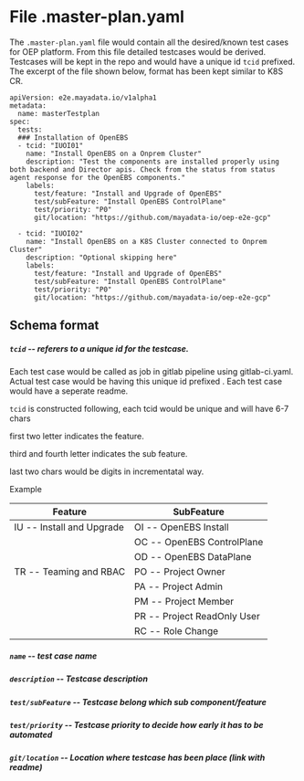 # File .master-plan.yaml

The `.master-plan.yaml` file would contain all the desired/known test cases for OEP platform.  From this file detailed testcases would be derived. Testcases will be kept in the repo and would have a unique id `tcid` prefixed.  The excerpt of the file shown below, format has been kept similar to K8S CR.


```kind: MasterPlan
apiVersion: e2e.mayadata.io/v1alpha1
metadata:
  name: masterTestplan
spec:
  tests:
  ### Installation of OpenEBS
  - tcid: "IUOI01"
    name: "Install OpenEBS on a Onprem Cluster"
    description: "Test the components are installed properly using both backend and Director apis. Check from the status from status agent response for the OpenEBS components."
    labels:
      test/feature: "Install and Upgrade of OpenEBS"
      test/subFeature: "Install OpenEBS ControlPlane"
      test/priority: "P0"
      git/location: "https://github.com/mayadata-io/oep-e2e-gcp"

  - tcid: "IUOI02"
    name: "Install OpenEBS on a K8S Cluster connected to Onprem Cluster"
    description: "Optional skipping here"
    labels:
      test/feature: "Install and Upgrade of OpenEBS"
      test/subFeature: "Install OpenEBS ControlPlane"
      test/priority: "P0"
      git/location: "https://github.com/mayadata-io/oep-e2e-gcp"
```




## Schema format

##### `tcid` -- referers to a unique id for the testcase. 

Each test case would be called as job in gitlab pipeline using  gitlab-ci.yaml. Actual test case would be having this unique id prefixed . Each test case would have a seperate readme.

`tcid` is constructed following, each tcid would be unique and will have 6-7 chars

first two letter indicates the feature.

third and fourth letter indicates the sub feature.

last two chars would be digits in incrementatal way.

Example 

| Feature                   | SubFeature                  |
| ------------------------- | --------------------------- |
| IU -- Install and Upgrade | OI -- OpenEBS Install       |
|                           | OC -- OpenEBS ControlPlane  |
|                           | OD -- OpenEBS DataPlane     |
| TR -- Teaming and RBAC    | PO -- Project Owner         |
|                           | PA -- Project Admin         |
|                           | PM -- Project Member        |
|                           | PR -- Project ReadOnly User |
|                           | RC -- Role Change |

##### `name` --  test case name
##### `description` -- Testcase description
##### `test/subFeature` -- Testcase belong which sub component/feature
##### `test/priority` -- Testcase priority to decide how early it has to be automated
##### `git/location` -- Location where testcase has been place (link with readme)

